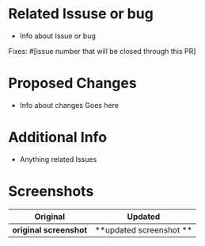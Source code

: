 # Related Issuse or bug
  - Info about Issue or bug

Fixes: #[issue number that will be closed through this PR]

# Proposed Changes
 - Info about changes Goes here
 
# Additional Info
  - Anything related Issues 
  
# Screenshots

 Original           | Updated
 :--------------------: |:--------------------:
 **original screenshot** | **updated screenshot **|
